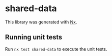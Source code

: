 # shared-data

This library was generated with [Nx](https://nx.dev).


## Running unit tests

Run `nx test shared-data` to execute the unit tests.

